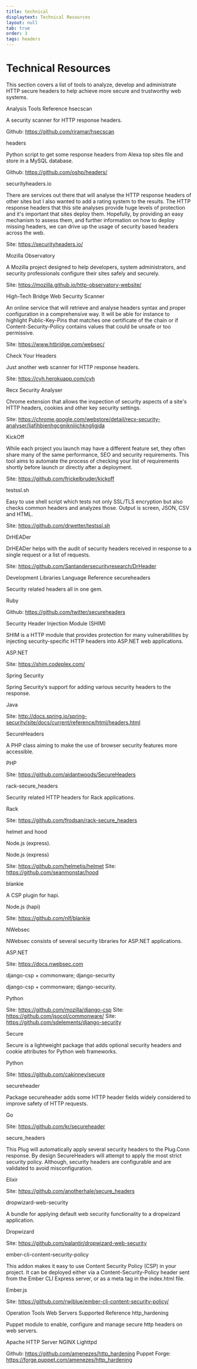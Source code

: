```yaml
---
title: technical
displaytext: Technical Resources
layout: null
tab: true
order: 3
tags: headers
---
```


# Technical Resources

This section covers a list of tools to analyze, develop and administrate HTTP secure headers to help achieve more secure and trustworthy web systems.

Analysis Tools	Reference
hsecscan

A security scanner for HTTP response headers.


Github: https://github.com/riramar/hsecscan

headers

Python script to get some response headers from Alexa top sites file and store in a MySQL database.


Github: https://github.com/oshp/headers/

securityheaders.io

There are services out there that will analyse the HTTP response headers of other sites but I also wanted to add a rating system to the results. The HTTP response headers that this site analyses provide huge levels of protection and it's important that sites deploy them. Hopefully, by providing an easy mechanism to assess them, and further information on how to deploy missing headers, we can drive up the usage of security based headers across the web.


Site: https://securityheaders.io/

Mozilla Observatory

A Mozilla project designed to help developers, system administrators, and security professionals configure their sites safely and securely.


Site: https://mozilla.github.io/http-observatory-website/

High-Tech Bridge Web Security Scanner

An online service that will retrieve and analyse headers syntax and proper configuration in a comprehensive way. It will be able for instance to highlight Public-Key-Pins that matches one certificate of the chain or if Content-Security-Policy contains values that could be unsafe or too permissive.


Site: https://www.htbridge.com/websec/

Check Your Headers

Just another web scanner for HTTP response headers.


Site: https://cyh.herokuapp.com/cyh

Recx Security Analyser

Chrome extension that allows the inspection of security aspects of a site's HTTP headers, cookies and other key security settings.


Site: https://chrome.google.com/webstore/detail/recx-security-analyser/ljafjhbjenhgcgnikniijchkngljgjda

KickOff

While each project you launch may have a different feature set, they often share many of the same performance, SEO and security requirements. This tool aims to automate the process of checking your list of requirements shortly before launch or directly after a deployment.


Site: https://github.com/frickelbruder/kickoff

testssl.sh

Easy to use shell script which tests not only SSL/TLS encryption but also checks common headers and analyzes those. Output is screen, JSON, CSV and HTML.


Site: https://github.com/drwetter/testssl.sh

DrHEADer

DrHEADer helps with the audit of security headers received in response to a single request or a list of requests.


Site: https://github.com/Santandersecurityresearch/DrHeader

Development Libraries	Language	Reference
secureheaders

Security related headers all in one gem.


Ruby


Github: https://github.com/twitter/secureheaders

Security Header Injection Module (SHIM)

SHIM is a HTTP module that provides protection for many vulnerabilities by injecting security-specific HTTP headers into ASP.NET web applications.


ASP.NET


Site: https://shim.codeplex.com/

Spring Security

Spring Security’s support for adding various security headers to the response.


Java


Site: http://docs.spring.io/spring-security/site/docs/current/reference/html/headers.html

SecureHeaders

A PHP class aiming to make the use of browser security features more accessible.


PHP


Site: https://github.com/aidantwoods/SecureHeaders

rack-secure_headers

Security related HTTP headers for Rack applications.


Rack


Site: https://github.com/frodsan/rack-secure_headers

helmet and hood

Node.js (express).


Node.js (express)


Site: https://github.com/helmetjs/helmet
Site: https://github.com/seanmonstar/hood

blankie

A CSP plugin for hapi.


Node.js (hapi)


Site: https://github.com/nlf/blankie

NWebsec

NWebsec consists of several security libraries for ASP.NET applications.


ASP.NET


Site: https://docs.nwebsec.com

django-csp + commonware; django-security

django-csp + commonware; django-security.


Python


Site: https://github.com/mozilla/django-csp
Site: https://github.com/jsocol/commonware/
Site: https://github.com/sdelements/django-security

Secure

Secure is a lightweight package that adds optional security headers and cookie attributes for Python web frameworks.


Python


Site: https://github.com/cakinney/secure

secureheader

Package secureheader adds some HTTP header fields widely considered to improve safety of HTTP requests.


Go


Site: https://github.com/kr/secureheader

secure_headers

This Plug will automatically apply several security headers to the Plug.Conn response. By design SecureHeaders will attempt to apply the most strict security policy. Although, security headers are configurable and are validated to avoid misconfiguration.


Elixir


Site: https://github.com/anotherhale/secure_headers

dropwizard-web-security

A bundle for applying default web security functionality to a dropwizard application.


Dropwizard


Site: https://github.com/palantir/dropwizard-web-security

ember-cli-content-security-policy

This addon makes it easy to use Content Security Policy (CSP) in your project. It can be deployed either via a Content-Security-Policy header sent from the Ember CLI Express server, or as a meta tag in the index.html file.


Ember.js


Site: https://github.com/rwjblue/ember-cli-content-security-policy/

Operation Tools	Web Servers Supported	Reference
http_hardening

Puppet module to enable, configure and manage secure http headers on web servers.


Apache HTTP Server
NGINX
Lighttpd


Github: https://github.com/amenezes/http_hardening
Puppet Forge: https://forge.puppet.com/amenezes/http_hardening
